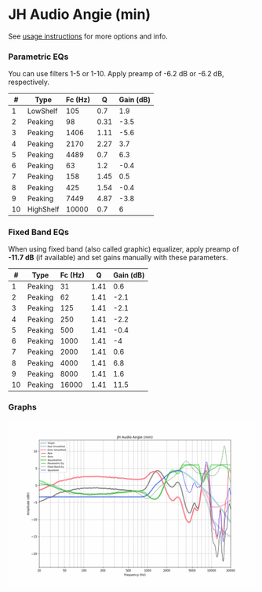 # JH Audio Angie (min)
See [usage instructions](https://github.com/jaakkopasanen/AutoEq#usage) for more options and info.

### Parametric EQs
You can use filters 1-5 or 1-10. Apply preamp of -6.2 dB or -6.2 dB, respectively.

|   # | Type      |   Fc (Hz) |    Q |   Gain (dB) |
|-----|-----------|-----------|------|-------------|
|   1 | LowShelf  |       105 | 0.7  |         1.9 |
|   2 | Peaking   |        98 | 0.31 |        -3.5 |
|   3 | Peaking   |      1406 | 1.11 |        -5.6 |
|   4 | Peaking   |      2170 | 2.27 |         3.7 |
|   5 | Peaking   |      4489 | 0.7  |         6.3 |
|   6 | Peaking   |        63 | 1.2  |        -0.4 |
|   7 | Peaking   |       158 | 1.45 |         0.5 |
|   8 | Peaking   |       425 | 1.54 |        -0.4 |
|   9 | Peaking   |      7449 | 4.87 |        -3.8 |
|  10 | HighShelf |     10000 | 0.7  |         6   |

### Fixed Band EQs
When using fixed band (also called graphic) equalizer, apply preamp of **-11.7 dB** (if available) and set gains manually with these parameters.

|   # | Type    |   Fc (Hz) |    Q |   Gain (dB) |
|-----|---------|-----------|------|-------------|
|   1 | Peaking |        31 | 1.41 |         0.6 |
|   2 | Peaking |        62 | 1.41 |        -2.1 |
|   3 | Peaking |       125 | 1.41 |        -2.1 |
|   4 | Peaking |       250 | 1.41 |        -2.2 |
|   5 | Peaking |       500 | 1.41 |        -0.4 |
|   6 | Peaking |      1000 | 1.41 |        -4   |
|   7 | Peaking |      2000 | 1.41 |         0.6 |
|   8 | Peaking |      4000 | 1.41 |         6.8 |
|   9 | Peaking |      8000 | 1.41 |         1.6 |
|  10 | Peaking |     16000 | 1.41 |        11.5 |

### Graphs
![](./JH%20Audio%20Angie%20(min).png)
